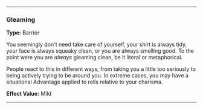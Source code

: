 ___
### Gleaming
__Type:__ Barrier

You seemingly don't need take care of yourself, your shirt is always tidy, your face is always squeaky clean, or you are always smelling good. To the point were you are *always* gleaming clean, be it literal or metaphorical.

People react to this in different ways, from taking you a little too seriously to being actively trying to be around you. In extreme cases, you may have a situational Advantage applied to rolls relative to your charisma.

__Effect Value:__ Mild

___